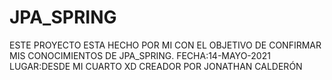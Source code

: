 # JPA_SPRING
ESTE PROYECTO ESTA HECHO POR MI CON EL OBJETIVO DE CONFIRMAR MIS CONOCIMIENTOS DE JPA_SPRING.
FECHA:14-MAYO-2021
LUGAR:DESDE MI CUARTO XD
CREADOR POR JONATHAN CALDERÓN
